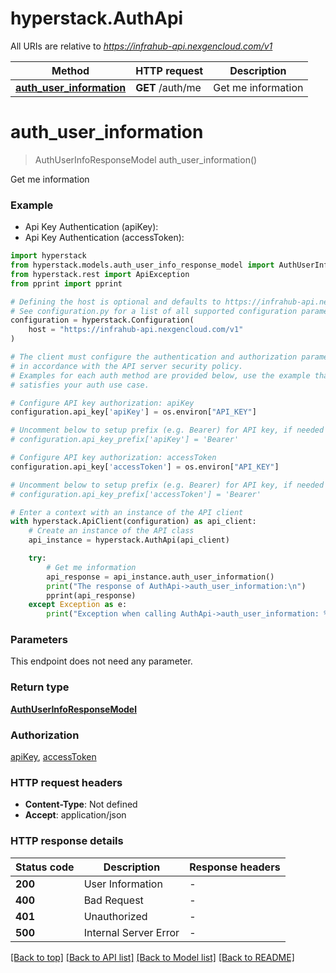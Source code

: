 # hyperstack.AuthApi

All URIs are relative to *https://infrahub-api.nexgencloud.com/v1*

Method | HTTP request | Description
------------- | ------------- | -------------
[**auth_user_information**](AuthApi.md#auth_user_information) | **GET** /auth/me | Get me information


# **auth_user_information**
> AuthUserInfoResponseModel auth_user_information()

Get me information

### Example

* Api Key Authentication (apiKey):
* Api Key Authentication (accessToken):

```python
import hyperstack
from hyperstack.models.auth_user_info_response_model import AuthUserInfoResponseModel
from hyperstack.rest import ApiException
from pprint import pprint

# Defining the host is optional and defaults to https://infrahub-api.nexgencloud.com/v1
# See configuration.py for a list of all supported configuration parameters.
configuration = hyperstack.Configuration(
    host = "https://infrahub-api.nexgencloud.com/v1"
)

# The client must configure the authentication and authorization parameters
# in accordance with the API server security policy.
# Examples for each auth method are provided below, use the example that
# satisfies your auth use case.

# Configure API key authorization: apiKey
configuration.api_key['apiKey'] = os.environ["API_KEY"]

# Uncomment below to setup prefix (e.g. Bearer) for API key, if needed
# configuration.api_key_prefix['apiKey'] = 'Bearer'

# Configure API key authorization: accessToken
configuration.api_key['accessToken'] = os.environ["API_KEY"]

# Uncomment below to setup prefix (e.g. Bearer) for API key, if needed
# configuration.api_key_prefix['accessToken'] = 'Bearer'

# Enter a context with an instance of the API client
with hyperstack.ApiClient(configuration) as api_client:
    # Create an instance of the API class
    api_instance = hyperstack.AuthApi(api_client)

    try:
        # Get me information
        api_response = api_instance.auth_user_information()
        print("The response of AuthApi->auth_user_information:\n")
        pprint(api_response)
    except Exception as e:
        print("Exception when calling AuthApi->auth_user_information: %s\n" % e)
```



### Parameters

This endpoint does not need any parameter.

### Return type

[**AuthUserInfoResponseModel**](AuthUserInfoResponseModel.md)

### Authorization

[apiKey](../README.md#apiKey), [accessToken](../README.md#accessToken)

### HTTP request headers

 - **Content-Type**: Not defined
 - **Accept**: application/json

### HTTP response details

| Status code | Description | Response headers |
|-------------|-------------|------------------|
**200** | User Information |  -  |
**400** | Bad Request |  -  |
**401** | Unauthorized |  -  |
**500** | Internal Server Error |  -  |

[[Back to top]](#) [[Back to API list]](../README.md#documentation-for-api-endpoints) [[Back to Model list]](../README.md#documentation-for-models) [[Back to README]](../README.md)

